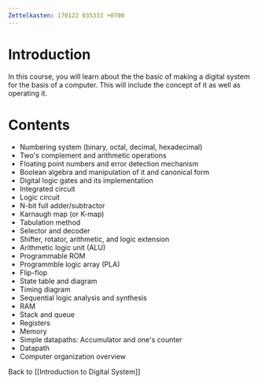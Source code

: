 ```yaml
---
Zettelkasten: 170122 035333 +0700
---
```

# Introduction
In this course, you will learn about the the basic of making a digital system for the basis of a computer. This will include the concept of it as well as operating it.

# Contents
* Numbering system (binary, octal, decimal, hexadecimal)
* Two's complement and arithmetic operations
* Floating point numbers and error detection mechanism
* Boolean algebra and manipulation of it and canonical form
* Digital logic gates and its implementation
* Integrated circuit
* Logic circuit
* N-bit full adder/subtractor
* Karnaugh map (or K-map)
* Tabulation method
* Selector and decoder
* Shifter, rotator, arithmetic, and logic extension
* Arithmetic logic unit (ALU)
* Programmable ROM
* Programmble logic array (PLA)
* Flip-flop
* State table and diagram
* Timing diagram
* Sequential logic analysis and synthesis
* RAM
* Stack and queue
* Registers
* Memory
* Simple datapaths: Accumulator and one's counter
* Datapath
* Computer organization overview

Back to [[Introduction to Digital System]]